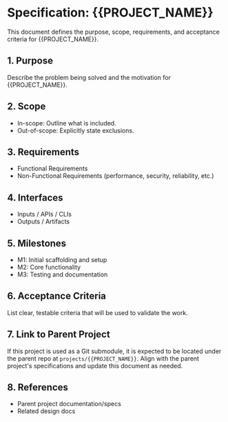 # Specification: {{PROJECT_NAME}}

This document defines the purpose, scope, requirements, and acceptance criteria for {{PROJECT_NAME}}.

## 1. Purpose
Describe the problem being solved and the motivation for {{PROJECT_NAME}}.

## 2. Scope
- In-scope: Outline what is included.
- Out-of-scope: Explicitly state exclusions.

## 3. Requirements
- Functional Requirements
- Non-Functional Requirements (performance, security, reliability, etc.)

## 4. Interfaces
- Inputs / APIs / CLIs
- Outputs / Artifacts

## 5. Milestones
- M1: Initial scaffolding and setup
- M2: Core functionality
- M3: Testing and documentation

## 6. Acceptance Criteria
List clear, testable criteria that will be used to validate the work.

## 7. Link to Parent Project
If this project is used as a Git submodule, it is expected to be located under the parent repo at `projects/{{PROJECT_NAME}}`. Align with the parent project's specifications and update this document as needed.

## 8. References
- Parent project documentation/specs
- Related design docs
